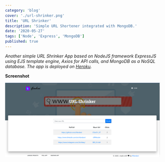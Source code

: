 ```yaml
---
category: 'blog'
cover: './url-shrinker.png'
title: 'URL Shrinker'
description: 'Simple URL Shortener integrated with MongoDB.'
date: '2020-05-27'
tags: ['Node', 'Express', 'MongoDB']
published: true
---
```


_Another simple URL Shrinker App based on NodeJS framework ExpressJS using EJS template engine, Axios for API calls, and MongoDB as a NoSQL database. The app is deployed on [Heroku](https://url-shrinker-app.herokuapp.com/)._

**Screenshot**

![URL Shrinker App by Rifandani](./url-shrinker.png)
